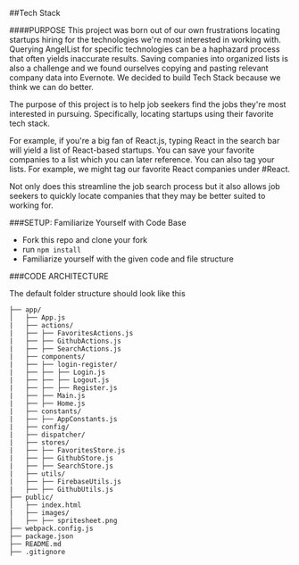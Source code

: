 ##Tech Stack

####PURPOSE
This project was born out of our own frustrations locating startups hiring for the technologies we're most interested in working with. Querying AngelList for specific technologies can be a haphazard process that often yields inaccurate results. Saving companies into organized lists is also a challenge and we found ourselves copying and pasting relevant company data into Evernote. We decided to build Tech Stack because we think we can do better.

The purpose of this project is to help job seekers find the jobs they're most interested in pursuing. Specifically, locating startups using their favorite tech stack. 

For example, if you're a big fan of React.js, typing React in the search bar will yield a list of React-based startups. You can save your favorite companies to a list which you can later reference. You can also tag your lists. For example, we might tag our favorite React companies under #React. 

Not only does this streamline the job search process but it also allows job seekers to quickly locate companies that they may be better suited to working for. 

###SETUP: Familiarize Yourself with Code Base
  * Fork this repo and clone your fork
  * run ```npm install```
  * Familiarize yourself with the given code and file structure

###CODE ARCHITECTURE

The default folder structure should look like this
```
├── app/
│   ├── App.js
|   ├── actions/
|   ├── ├── FavoritesActions.js
|   ├── ├── GithubActions.js
|   ├── ├── SearchActions.js
|   ├── components/
|   ├── ├── login-register/
|   ├── ├── ├── Login.js
|   ├── ├── ├── Logout.js
|   ├── ├── ├── Register.js
|   ├── ├── Main.js
|   ├── ├── Home.js
|   ├── constants/
|   ├── ├── AppConstants.js
|   ├── config/
|   ├── dispatcher/
|   ├── stores/
|   ├── ├── FavoritesStore.js
|   ├── ├── GithubStore.js
|   ├── ├── SearchStore.js
|   ├── utils/
|   ├── ├── FirebaseUtils.js
|   ├── ├── GithubUtils.js
├── public/
│   ├── index.html
|   ├── images/
│   ├── ├── spritesheet.png
├── webpack.config.js
├── package.json
├── README.md
├── .gitignore
```